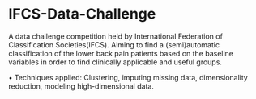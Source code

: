 # IFCS-Data-Challenge

A data challenge competition held by International Federation of Classification Societies(IFCS). Aiming to find a (semi)automatic classification of the lower back pain patients based on the baseline variables in order to find clinically applicable and useful groups.

•	Techniques applied: Clustering, imputing missing data, dimensionality reduction, modeling high-dimensional data.
